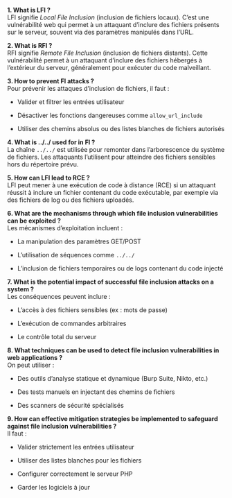 **1. What is LFI ?**  
LFI signifie _Local File Inclusion_ (inclusion de fichiers locaux). C’est une vulnérabilité web qui permet à un attaquant d’inclure des fichiers présents sur le serveur, souvent via des paramètres manipulés dans l’URL.

**2. What is RFI ?**  
RFI signifie _Remote File Inclusion_ (inclusion de fichiers distants). Cette vulnérabilité permet à un attaquant d’inclure des fichiers hébergés à l’extérieur du serveur, généralement pour exécuter du code malveillant.

**3. How to prevent FI attacks ?**  
Pour prévenir les attaques d’inclusion de fichiers, il faut :

- Valider et filtrer les entrées utilisateur
    
- Désactiver les fonctions dangereuses comme `allow_url_include`
    
- Utiliser des chemins absolus ou des listes blanches de fichiers autorisés
    

**4. What is ../../ used for in FI ?**  
La chaîne `../../` est utilisée pour remonter dans l’arborescence du système de fichiers. Les attaquants l’utilisent pour atteindre des fichiers sensibles hors du répertoire prévu.

**5. How can LFI lead to RCE ?**  
LFI peut mener à une exécution de code à distance (RCE) si un attaquant réussit à inclure un fichier contenant du code exécutable, par exemple via des fichiers de log ou des fichiers uploadés.

**6. What are the mechanisms through which file inclusion vulnerabilities can be exploited ?**  
Les mécanismes d’exploitation incluent :

- La manipulation des paramètres GET/POST
    
- L’utilisation de séquences comme `../../`
    
- L’inclusion de fichiers temporaires ou de logs contenant du code injecté
    

**7. What is the potential impact of successful file inclusion attacks on a system ?**  
Les conséquences peuvent inclure :

- L’accès à des fichiers sensibles (ex : mots de passe)
    
- L’exécution de commandes arbitraires
    
- Le contrôle total du serveur
    

**8. What techniques can be used to detect file inclusion vulnerabilities in web applications ?**  
On peut utiliser :

- Des outils d’analyse statique et dynamique (Burp Suite, Nikto, etc.)
    
- Des tests manuels en injectant des chemins de fichiers
    
- Des scanners de sécurité spécialisés
    

**9. How can effective mitigation strategies be implemented to safeguard against file inclusion vulnerabilities ?**  
Il faut :

- Valider strictement les entrées utilisateur
    
- Utiliser des listes blanches pour les fichiers
    
- Configurer correctement le serveur PHP
    
- Garder les logiciels à jour